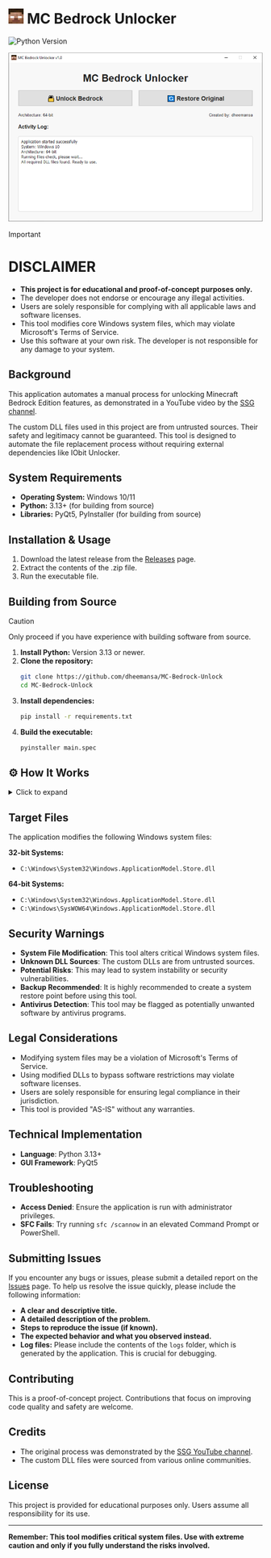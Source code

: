 <h1><img src="assets/icon/icon.png" alt="Logo" width="30"> MC Bedrock Unlocker</h1>

![Python Version](https://img.shields.io/badge/python-3.13+-blue.svg)


<p align="center">
  <img src="screenshots/Capture.PNG" alt="Screenshot">
</p>

> [!IMPORTANT]   
> # DISCLAIMER
> - **This project is for educational and proof-of-concept purposes only.** 
>- The developer does not endorse or encourage any illegal activities.
>- Users are solely responsible for complying with all applicable laws and software licenses.
>- This tool modifies core Windows system files, which may violate Microsoft's Terms of Service.
>- Use this software at your own risk. The developer is not responsible for any damage to your system.

## Background

This application automates a manual process for unlocking Minecraft Bedrock Edition features, as demonstrated in a YouTube video by the [SSG channel](https://www.youtube.com/watch?v=6T-Yy4iEBMk).

The custom DLL files used in this project are from untrusted sources. Their safety and legitimacy cannot be guaranteed. This tool is designed to automate the file replacement process without requiring external dependencies like IObit Unlocker.


## System Requirements

- **Operating System:** Windows 10/11
- **Python:** 3.13+ (for building from source)
- **Libraries:** PyQt5, PyInstaller (for building from source)

## Installation & Usage

1. Download the latest release from the [Releases](https://github.com/dheemansa/MC-Bedrock-Unlock/releases) page.
2. Extract the contents of the .zip file.
3. Run the executable file.

## Building from Source


> [!CAUTION]
> Only proceed if you have experience with building software from source.

1. **Install Python:** Version 3.13 or newer.
2. **Clone the repository:**
   ```bash
   git clone https://github.com/dheemansa/MC-Bedrock-Unlock
   cd MC-Bedrock-Unlock
   ```
3. **Install dependencies:**
   ```bash
   pip install -r requirements.txt
   ```
4. **Build the executable:**
   ```bash
   pyinstaller main.spec
   ```

## ⚙️ How It Works

<details>
<summary>Click to expand</summary>

### Unlock Process
1. **File Detection**: Identifies the target system DLL files based on the system architecture.
2. **Backup Creation**: Creates a `.backup` of the original system DLLs.
3. **Ownership Transfer**: Uses the `takeown` command to gain ownership of the files.
4. **Permission Modification**: Uses the `icacls` command to grant full administrator access.
5. **File Replacement**: Deletes the original files and replaces them with the custom DLLs.
6. **Verification**: Confirms that the file replacement was successful.

### Restore Process
1. **SFC Execution**: Runs the `sfc /scannow` command.
2. **System Verification**: Windows verifies the integrity of system files and restores the modified files to their original versions.

</details>

## Target Files

The application modifies the following Windows system files:

**32-bit Systems:**
- `C:\Windows\System32\Windows.ApplicationModel.Store.dll`

**64-bit Systems:**
- `C:\Windows\System32\Windows.ApplicationModel.Store.dll`
- `C:\Windows\SysWOW64\Windows.ApplicationModel.Store.dll`

## Security Warnings

- **System File Modification**: This tool alters critical Windows system files.
- **Unknown DLL Sources**: The custom DLLs are from untrusted sources.
- **Potential Risks**: This may lead to system instability or security vulnerabilities.
- **Backup Recommended**: It is highly recommended to create a system restore point before using this tool.
- **Antivirus Detection**: This tool may be flagged as potentially unwanted software by antivirus programs.

## Legal Considerations

- Modifying system files may be a violation of Microsoft's Terms of Service.
- Using modified DLLs to bypass software restrictions may violate software licenses.
- Users are solely responsible for ensuring legal compliance in their jurisdiction.
- This tool is provided "AS-IS" without any warranties.

## Technical Implementation

- **Language**: Python 3.13+
- **GUI Framework**: PyQt5

## Troubleshooting

- **Access Denied**: Ensure the application is run with administrator privileges.
- **SFC Fails**: Try running `sfc /scannow` in an elevated Command Prompt or PowerShell.


## Submitting Issues

If you encounter any bugs or issues, please submit a detailed report on the [Issues](https://github.com/dheemansa/MC-Bedrock-Unlock/issues) page. To help us resolve the issue quickly, please include the following information:

- **A clear and descriptive title.**
- **A detailed description of the problem.**
- **Steps to reproduce the issue (if known).**
- **The expected behavior and what you observed instead.**
- **Log files:** Please include the contents of the `logs` folder, which is generated by the application. This is crucial for debugging.

## Contributing

This is a proof-of-concept project. Contributions that focus on improving code quality and safety are welcome.

## Credits

- The original process was demonstrated by the [SSG YouTube channel](https://www.youtube.com/watch?v=6T-Yy4iEBMk).
- The custom DLL files were sourced from various online communities.

## License

This project is provided for educational purposes only. Users assume all responsibility for its use.

---

**Remember: This tool modifies critical system files. Use with extreme caution and only if you fully understand the risks involved.**
